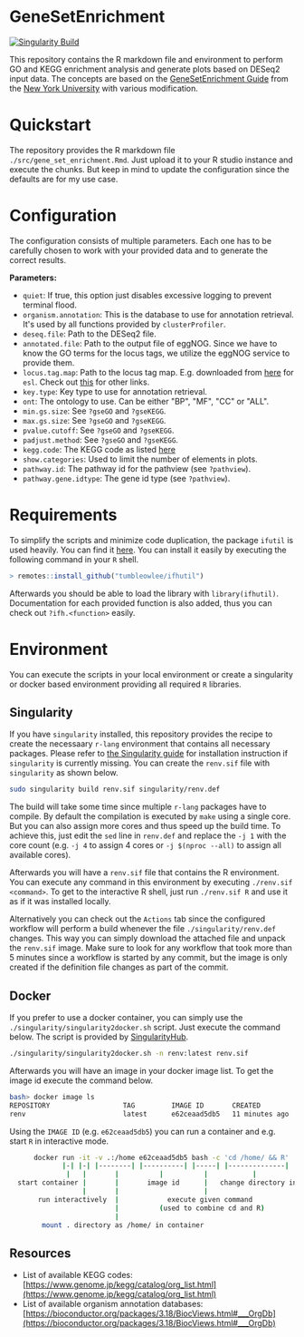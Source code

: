 # GeneSetEnrichment

[![Singularity Build](https://github.com/TumbleOwlee/gene-set-enrichment/actions/workflows/singularity.yml/badge.svg?branch=main)](https://github.com/TumbleOwlee/gene-set-enrichment/actions/workflows/singularity.yml)

This repository contains the R markdown file and environment to perform GO and KEGG enrichment analysis and generate plots based on DESeq2 input data. The concepts are based on the [GeneSetEnrichment Guide](https://learn.gencore.bio.nyu.edu/rna-seq-analysis/gene-set-enrichment-analysis/) from the [New York University](https://www.nyu.edu/) with various modification.

# Quickstart

The repository provides the R markdown file `./src/gene_set_enrichment.Rmd`. Just upload it to your R studio instance and execute the chunks. But keep in mind to update the configuration since the defaults are for my use case.

# Configuration

The configuration consists of multiple parameters. Each one has to be carefully chosen to work with your provided data and to generate the correct results.

**Parameters:**
* `quiet`: If true, this option just disables excessive logging to prevent terminal flood.
* `organism.annotation`: This is the database to use for annotation retrieval. It's used by all functions provided by `clusterProfiler`.
* `deseq.file`: Path to the DESeq2 file.
* `annotated.file`: Path to the output file of eggNOG. Since we have to know the GO terms for the locus tags, we utilize the eggNOG service to provide them.
* `locus.tag.map`: Path to the locus tag map. E.g. downloaded from [here](https://ftp.ncbi.nlm.nih.gov/genomes/all/GCF/000/299/455/GCF_000299455.1_ASM29945v1/) for `esl`. Check out [this](https://www.genome.jp/kegg/catalog/org_list.html) for other links.
* `key.type`: Key type to use for annotation retrieval.
* `ont`: The ontology to use. Can be either "BP", "MF", "CC" or "ALL".
* `min.gs.size`: See `?gseGO` and `?gseKEGG`.
* `max.gs.size`: See `?gseGO` and `?gseKEGG`.
* `pvalue.cutoff`: See `?gseGO` and `?gseKEGG`.
* `padjust.method`: See `?gseGO` and `?gseKEGG`.
* `kegg.code`: The KEGG code as listed [here](https://www.genome.jp/kegg/catalog/org_list.html)
* `show.categories`: Used to limit the number of elements in plots.
* `pathway.id`: The pathway id for the pathview (see `?pathview`).
* `pathway.gene.idtype`: The gene id type (see `?pathview`).

# Requirements

To simplify the scripts and minimize code duplication, the package `ifutil` is used heavily. You can find it [here](https://github.com/tumbleowlee/ifutil). You can install it easily by executing the following command in your `R` shell.

```R
> remotes::install_github("tumbleowlee/ifhutil")
```

Afterwards you should be able to load the library with `library(ifhutil)`. Documentation for each provided function is also added, thus you can check out `?ifh.<function>` easily.

# Environment

You can execute the scripts in your local environment or create a singularity or docker based environment providing all required `R` libraries.

## Singularity

If you have `singularity` installed, this repository provides the recipe to create the necessaary `r-lang` environment that contains all necessary packages. Please refer to [the Singularity guide](https://docs.sylabs.io/guides/2.6/user-guide/installation.html) for installation instruction if `singularity` is currently missing. You can create the `renv.sif` file with `singularity` as shown below.

```bash
sudo singularity build renv.sif singularity/renv.def
```

The build will take some time since multiple `r-lang` packages have to compile. By default the compilation is executed by `make` using a single core. But you can also assign more cores and thus speed up the build time. To achieve this, just edit the `sed` line in `renv.def` and replace the `-j 1` with the core count (e.g. `-j 4` to assign 4 cores or `-j $(nproc --all)` to assign all available cores).

Afterwards you will have a `renv.sif` file that contains the R environment. You can execute any command in this environment by executing `./renv.sif <command>`. To get to the interactive R shell, just run `./renv.sif R` and use it as if it was installed locally.

Alternatively you can check out the `Actions` tab since the configured workflow will perform a build whenever the file `./singularity/renv.def` changes. This way you can simply download the attached file and unpack the `renv.sif` image. Make sure to look for any workflow that took more than 5 minutes since a workflow is started by any commit, but the image is only created if the definition file changes as part of the commit.

## Docker

If you prefer to use a docker container, you can simply use the `./singularity/singularity2docker.sh` script. Just execute the command below. The script is provided by [SingularityHub](https://github.com/singularityhub/singularity2docker).

```bash
./singularity/singularity2docker.sh -n renv:latest renv.sif
```

Afterwards you will have an image in your docker image list. To get the image id execute the command below.

```bash
bash> docker image ls
REPOSITORY                  TAG         IMAGE ID       CREATED          SIZE
renv                        latest      e62ceaad5db5   11 minutes ago   2.3GB
```

Using the `IMAGE ID` (e.g. `e62ceaad5db5`) you can run a container and e.g. start `R` in interactive mode.

```bash
      docker run -it -v .:/home e62ceaad5db5 bash -c 'cd /home/ && R'
             |-| |-| |--------| |----------| |-----| |--------------|
              |   |       |          |          |           |
  start container |       |       image id      |   change directory into /home/ and run R
                  |       |                     |
       run interactively  |            execute given command
                          |          (used to combine cd and R)
                          |
        mount . directory as /home/ in container
```

## Resources

* List of available KEGG codes: [https://www.genome.jp/kegg/catalog/org_list.html](https://www.genome.jp/kegg/catalog/org_list.html)
* List of available organism annotation databases: [https://bioconductor.org/packages/3.18/BiocViews.html#___OrgDb](https://bioconductor.org/packages/3.18/BiocViews.html#___OrgDb)

